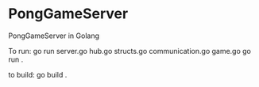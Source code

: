 # PongGameServer

PongGameServer in Golang

To run: go run server.go hub.go structs.go communication.go game.go
go run .

to build:
go build .
